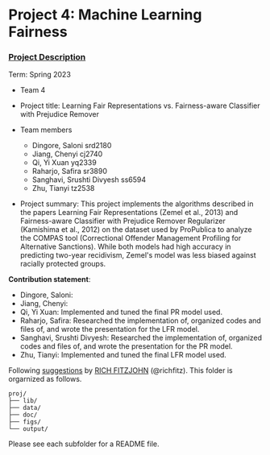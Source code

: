 # Project 4: Machine Learning Fairness

### [Project Description](doc/project4_desc.md)

Term: Spring 2023

+ Team 4
+ Project title: Learning Fair Representations vs. Fairness-aware Classifier with Prejudice Remover
+ Team members
	+ Dingore, Saloni srd2180
	+ Jiang, Chenyi cj2740
	+ Qi, Yi Xuan yq2339
	+ Raharjo, Safira sr3890
	+ Sanghavi, Srushti Divyesh ss6594
	+ Zhu, Tianyi tz2538

+ Project summary: This project implements the algorithms described in the papers Learning Fair Representations (Zemel et al., 2013) and Fairness-aware Classifier with Prejudice Remover Regularizer (Kamishima et al., 2012) on the dataset used by ProPublica to analyze the COMPAS tool (Correctional Offender Management Profiling for Alternative Sanctions). While both models had high accuracy in predicting two-year recidivism, Zemel's model was less biased against racially protected groups.

**Contribution statement**: 
+ Dingore, Saloni: 
+ Jiang, Chenyi: 
+ Qi, Yi Xuan: Implemented and tuned the final PR model used.
+ Raharjo, Safira: Researched the implementation of, organized codes and files of, and wrote the presentation for the LFR model.
+ Sanghavi, Srushti Divyesh: Researched the implementation of, organized codes and files of, and wrote the presentation for the PR model.
+ Zhu, Tianyi: Implemented and tuned the final LFR model used.

Following [suggestions](http://nicercode.github.io/blog/2013-04-05-projects/) by [RICH FITZJOHN](http://nicercode.github.io/about/#Team) (@richfitz). This folder is orgarnized as follows.

```
proj/
├── lib/
├── data/
├── doc/
├── figs/
└── output/
```

Please see each subfolder for a README file.
